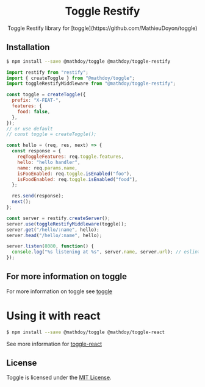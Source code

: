 <h1 align="center">
  Toggle Restify
</h1>

<p align="center">
Toggle Restify library for [toggle](https://github.com/MathieuDoyon/toggle)
</p>

## Installation

```bash
$ npm install --save @mathdoy/toggle @mathdoy/toggle-restify
```

```javascript
import restify from "restify";
import { createToggle } from "@mathdoy/toggle";
import toggleRestifyMiddleware from "@mathdoy/toggle-restify";

const toggle = createToggle({
  prefix: "X-FEAT-",
  features: {
    food: false,
  },
});
// or use default
// const toggle = createToggle();

const hello = (req, res, next) => {
  const response = {
    reqToggleFeatures: req.toggle.features,
    hello: "hello handler",
    name: req.params.name,
    isFooEnabled: req.toggle.isEnabled("foo"),
    isFoodEnabled: req.toggle.isEnabled("food"),
  };

  res.send(response);
  next();
};

const server = restify.createServer();
server.use(toggleRestifyMiddleware(toggle));
server.get("/hello/:name", hello);
server.head("/hello/:name", hello);

server.listen(8080, function() {
  console.log("%s listening at %s", server.name, server.url); // eslint-disable-line no-console
});
```

## For more information on toggle
For more information on toggle see [toggle](https://github.com/MathieuDoyon/toggle/tree/master/packages/toggle)

# Using it with react

```bash
$ npm install --save @mathdoy/toggle @mathdoy/toggle-react
```

See more information for [toggle-react](https://github.com/MathieuDoyon/toggle/tree/master/packages/toggle-react)

## License

Toggle is licensed under the [MIT License](https://github.com/MathieuDoyon/toggle/blob/master/LICENSE.md).
